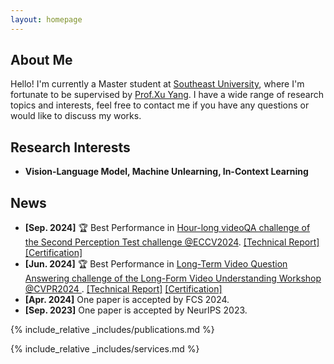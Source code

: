 ```yaml
---
layout: homepage
---
```


## About Me

Hello! I'm currently a Master student at [Southeast University](https://www.seu.edu.cn/), where I'm fortunate to be supervised by [Prof.Xu Yang](https://yxpalmweb.github.io/). I have a wide range of research topics and interests, feel free to contact me if you have any questions or would like to discuss my works.

## Research Interests
- **Vision-Language Model, Machine Unlearning, In-Context Learning**

## News
- **[Sep. 2024]** 🏆 Best Performance in [Hour-long videoQA challenge of the Second Perception Test challenge @ECCV2024](https://ptchallenge-workshop.github.io/).
[\[Technical Report\]](https://drive.google.com/file/d/1R0zpIGfviujEjo7deg5IqmJQaPLxHs5J/view) [\[Certification\]](./assets/img/hourlong.pdf)
- **[Jun. 2024]** 🏆 Best Performance in [Long-Term Video Question Answering challenge of the Long-Form Video Understanding Workshop @CVPR2024 ](https://sites.google.com/view/loveucvpr24/track1).
[\[Technical Report\]](https://arxiv.org/abs/2406.17309) [\[Certification\]](./assets/img/moivechat.pdf)
- **[Apr. 2024]** One paper is accepted by FCS 2024.
- **[Sep. 2023]** One paper is accepted by NeurIPS 2023.

{% include_relative _includes/publications.md %}

{% include_relative _includes/services.md %}
